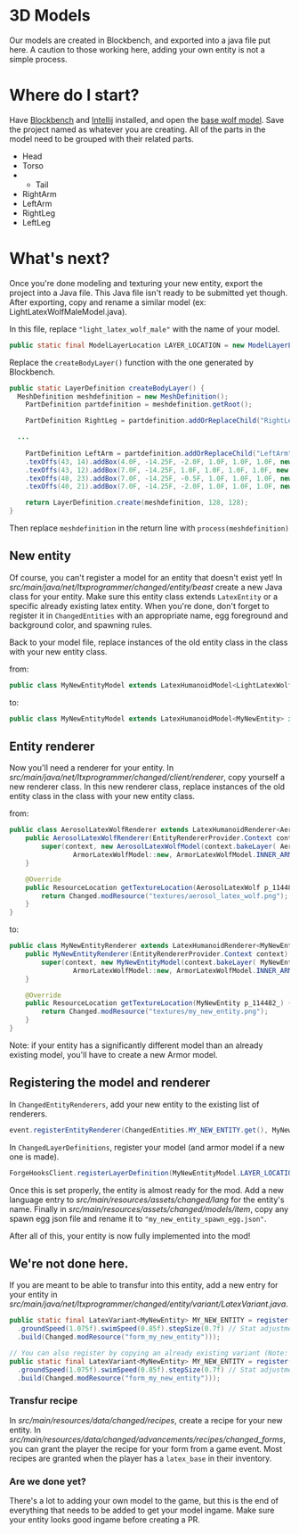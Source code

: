 # 3D Models
Our models are created in Blockbench, and exported into a java file put here. A caution to those working here, adding your own entity is not a simple process.

# Where do I start?
Have [Blockbench](https://www.blockbench.net/) and [Intellij](https://www.jetbrains.com/idea/) installed, and open the 
[base wolf model](https://cdn.discordapp.com/attachments/1018163101461393418/1034560501578989579/Base.bbmodel).
Save the project named as whatever you are creating. All of the parts in the model need to be grouped with their related parts.

- Head
- Torso
- - Tail
- RightArm
- LeftArm
- RightLeg
- LeftLeg

# What's next?
Once you're done modeling and texturing your new entity, export the project into a Java file. This Java file isn't ready to be submitted yet though. 
After exporting, copy and rename a similar model (ex: LightLatexWolfMaleModel.java).

In this file, replace `"light_latex_wolf_male"` with the name of your model.
```java
public static final ModelLayerLocation LAYER_LOCATION = new ModelLayerLocation(Changed.modResource("light_latex_wolf_male"), "main");
```

Replace the `createBodyLayer()` function with the one generated by Blockbench.
```java
public static LayerDefinition createBodyLayer() {
  MeshDefinition meshdefinition = new MeshDefinition();
	PartDefinition partdefinition = meshdefinition.getRoot();

	PartDefinition RightLeg = partdefinition.addOrReplaceChild("RightLeg", CubeListBuilder.create().texOffs(48, 11).addBox(-2.0F, 12.0F, -2.75F, 4.0F, 2.0F, 4.0F, new CubeDeformation(0.0F)), PartPose.offset(-2.5F, 10.0F, 0.0F));

  ...
  
	PartDefinition LeftArm = partdefinition.addOrReplaceChild("LeftArm", CubeListBuilder.create().texOffs(0, 32).addBox(4.0F, -26.0F, -2.0F, 4.0F, 12.0F, 4.0F, new CubeDeformation(0.0F))
	.texOffs(43, 14).addBox(4.0F, -14.25F, -2.0F, 1.0F, 1.0F, 1.0F, new CubeDeformation(0.0F))
	.texOffs(43, 12).addBox(7.0F, -14.25F, 1.0F, 1.0F, 1.0F, 1.0F, new CubeDeformation(0.0F))
	.texOffs(40, 23).addBox(7.0F, -14.25F, -0.5F, 1.0F, 1.0F, 1.0F, new CubeDeformation(0.0F))
	.texOffs(40, 21).addBox(7.0F, -14.25F, -2.0F, 1.0F, 1.0F, 1.0F, new CubeDeformation(0.0F)), PartPose.offset(0.0F, 25.0F, 0.0F));

	return LayerDefinition.create(meshdefinition, 128, 128);
}
```
Then replace `meshdefinition` in the return line with `process(meshdefinition)`

## New entity
Of course, you can't register a model for an entity that doesn't exist yet!
In *src/main/java/net/ltxprogrammer/changed/entity/beast* create a new Java class for your entity.
Make sure this entity class extends `LatexEntity` or a specific already existing latex entity.
When you're done, don't forget to register it in `ChangedEntities` with an appropriate name, egg foreground and background color, and spawning rules.

Back to your model file, replace instances of the old entity class in the class with your new entity class.

from:
```java
public class MyNewEntityModel extends LatexHumanoidModel<LightLatexWolfMale> implements LatexHumanoidModelInterface
```
to:
```java
public class MyNewEntityModel extends LatexHumanoidModel<MyNewEntity> implements LatexHumanoidModelInterface
```

## Entity renderer
Now you'll need a renderer for your entity. In *src/main/java/net/ltxprogrammer/changed/client/renderer*, copy yourself a new renderer class.
In this new renderer class, replace instances of the old entity class in the class with your new entity class.

from:
```java
public class AerosolLatexWolfRenderer extends LatexHumanoidRenderer<AerosolLatexWolf, AerosolLatexWolfModel, ArmorLatexWolfModel<AerosolLatexWolf>> {
    public AerosolLatexWolfRenderer(EntityRendererProvider.Context context) {
        super(context, new AerosolLatexWolfModel(context.bakeLayer( AerosolLatexWolfModel.LAYER_LOCATION)),
                ArmorLatexWolfModel::new, ArmorLatexWolfModel.INNER_ARMOR, ArmorLatexWolfModel.OUTER_ARMOR, 0.5f);
    }

    @Override
    public ResourceLocation getTextureLocation(AerosolLatexWolf p_114482_) {
        return Changed.modResource("textures/aerosol_latex_wolf.png");
    }
}
```
to:
```java
public class MyNewEntityRenderer extends LatexHumanoidRenderer<MyNewEntity, MyNewEntityModel, ArmorLatexWolfModel<AerosolLatexWolf>> {
    public MyNewEntityRenderer(EntityRendererProvider.Context context) {
        super(context, new MyNewEntityModel(context.bakeLayer( MyNewEntityModel.LAYER_LOCATION)),
                ArmorLatexWolfModel::new, ArmorLatexWolfModel.INNER_ARMOR, ArmorLatexWolfModel.OUTER_ARMOR, 0.5f);
    }

    @Override
    public ResourceLocation getTextureLocation(MyNewEntity p_114482_) {
        return Changed.modResource("textures/my_new_entity.png");
    }
}
```
Note: if your entity has a significantly different model than an already existing model, you'll have to create a new Armor model.

## Registering the model and renderer
In `ChangedEntityRenderers`, add your new entity to the existing list of renderers.
```java
event.registerEntityRenderer(ChangedEntities.MY_NEW_ENTITY.get(), MyNewEntityRenderer::new);
```
In `ChangedLayerDefinitions`, register your model (and armor model if a new one is made).
```java
ForgeHooksClient.registerLayerDefinition(MyNewEntityModel.LAYER_LOCATION, MyNewEntityModel::createBodyLayer);
```

Once this is set properly, the entity is almost ready for the mod. Add a new language entry to *src/main/resources/assets/changed/lang* for the
entity's name. Finally in *src/main/resources/assets/changed/models/item*, copy any spawn egg json file and rename it to `"my_new_entity_spawn_egg.json"`.

After all of this, your entity is now fully implemented into the mod!

## We're not done here.
If you are meant to be able to transfur into this entity, add a new entry for your entity in *src/main/java/net/ltxprogrammer/changed/entity/variant/LatexVariant.java*.
```java
public static final LatexVariant<MyNewEntity> MY_NEW_ENTITY = register(Builder.of(ChangedEntities.MY_NEW_ENTITY)
  .groundSpeed(1.075f).swimSpeed(0.85f).stepSize(0.7f) // Stat adjustments
  .build(Changed.modResource("form_my_new_entity")));

// You can also register by copying an already existing variant (Note: LIGHT_LATEX_WOLF is a gendered entity, you can only copy by specifying male or female
public static final LatexVariant<MyNewEntity> MY_NEW_ENTITY = register(Builder.of(LIGHT_LATEX_WOLF.male(), ChangedEntities.MY_NEW_ENTITY)
  .groundSpeed(1.075f).swimSpeed(0.85f).stepSize(0.7f) // Stat adjustments
  .build(Changed.modResource("form_my_new_entity")));
```

### Transfur recipe
In *src/main/resources/data/changed/recipes*, create a recipe for your new entity.
In *src/main/resources/data/changed/advancements/recipes/changed_forms*, you can grant the player the recipe for your form from a game event.
Most recipes are granted when the player has a `latex_base` in their inventory.

### Are we done yet?
There's a lot to adding your own model to the game, but this is the end of everything that needs to be added to get your model ingame.
Make sure your entity looks good ingame before creating a PR.
